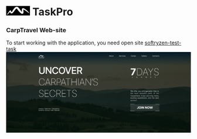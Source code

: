 # ![logo](./assets/Logo.jpg) TaskPro

### CarpTravel Web-site

To start working with the application, you need open site [softryzen-test-task](https://softryzen-text-task-kyspq6ekx-dianaforost.vercel.app/)
![HomePage](./assets/HomePage.png)
